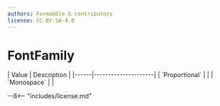 ```yaml
---
authors: Formabble & contributors
license: CC-BY-SA-4.0
---
```



# FontFamily

<div class="sh-parameters" markdown="1">
| Value  | Description |
|------|---------------------|
| `Proportional` |  |
| `Monospace` |  |

</div>

--8<-- "includes/license.md"
